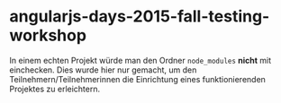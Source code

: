 # angularjs-days-2015-fall-testing-workshop

In einem echten Projekt würde man den Ordner `node_modules` **nicht** mit einchecken. Dies wurde hier nur gemacht, um
den Teilnehmern/Teilnehmerinnen die Einrichtung eines funktionierenden Projektes zu erleichtern.
